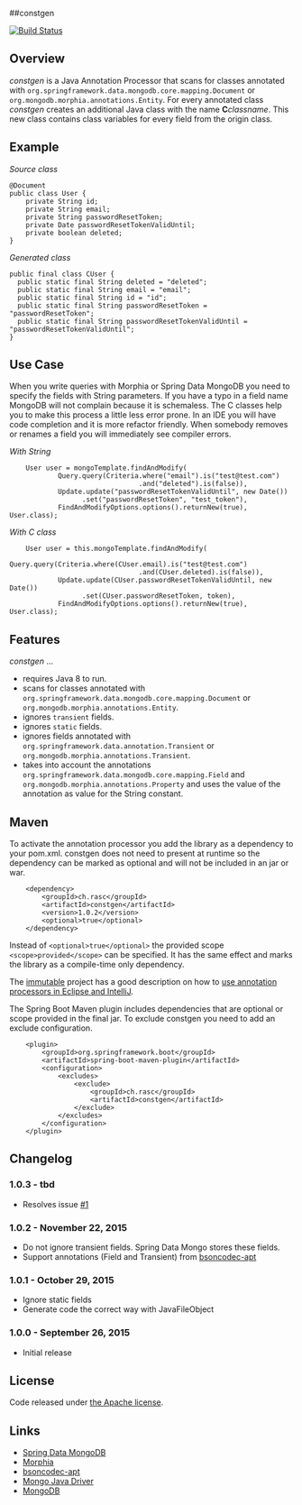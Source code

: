 ##constgen

[![Build Status](https://api.travis-ci.org/ralscha/constgen.png)](https://travis-ci.org/ralscha/constgen)

## Overview

*constgen* is a Java Annotation Processor that scans for classes annotated with ```org.springframework.data.mongodb.core.mapping.Document``` or
```org.mongodb.morphia.annotations.Entity```. For every annotated class *constgen* creates an additional Java class with the name **C***classname*. This new class contains class variables for every field from the origin class.


## Example
*Source class*
```
@Document
public class User {
	private String id;
	private String email;
	private String passwordResetToken;
	private Date passwordResetTokenValidUntil;
	private boolean deleted;
}
```

*Generated class*
```
public final class CUser {
  public static final String deleted = "deleted";  
  public static final String email = "email";
  public static final String id = "id";   
  public static final String passwordResetToken = "passwordResetToken";
  public static final String passwordResetTokenValidUntil = "passwordResetTokenValidUntil";   
}
```

## Use Case

When you write queries with Morphia or Spring Data MongoDB you need to specify the fields with String parameters.
If you have a typo in a field name MongoDB will not complain because it is schemaless. 
The C classes help you to make this process a little less error prone. In an IDE you will have code completion and it is more refactor friendly. When somebody removes or renames a field you will immediately see compiler errors. 

*With String*
```
	User user = mongoTemplate.findAndModify(
			Query.query(Criteria.where("email").is("test@test.com")
			                    .and("deleted").is(false)),
			Update.update("passwordResetTokenValidUntil", new Date())
			      .set("passwordResetToken", "test_token"),
			FindAndModifyOptions.options().returnNew(true), User.class);
```		

*With C class*		
```		
	User user = this.mongoTemplate.findAndModify(
			Query.query(Criteria.where(CUser.email).is("test@test.com")
			                    .and(CUser.deleted).is(false)),
			Update.update(CUser.passwordResetTokenValidUntil, new Date())
				  .set(CUser.passwordResetToken, token),
			FindAndModifyOptions.options().returnNew(true), User.class);
```


## Features

*constgen* ...
  * requires Java 8 to run.
  * scans for classes annotated with ```org.springframework.data.mongodb.core.mapping.Document``` or ```org.mongodb.morphia.annotations.Entity```.
  * ignores ```transient``` fields.
  * ignores ```static``` fields.
  * ignores fields annotated with ```org.springframework.data.annotation.Transient``` or ```org.mongodb.morphia.annotations.Transient```.
  * takes into account the annotations ```org.springframework.data.mongodb.core.mapping.Field``` and ```org.mongodb.morphia.annotations.Property``` and uses the value of the annotation as value for the String constant. 


## Maven

To activate the annotation processor you add the library as a dependency to your pom.xml. 
constgen does not need to present at runtime so the dependency can be marked as optional 
and will not be included in an jar or war. 
```
	<dependency>
		<groupId>ch.rasc</groupId>
		<artifactId>constgen</artifactId>
		<version>1.0.2</version>
		<optional>true</optional>
	</dependency>
```
Instead of ```<optional>true</optional>``` the provided scope ```<scope>provided</scope>``` can be specified. 
It has the same effect and marks the library as a compile-time only dependency. 

The [immutable](http://immutables.github.io) project has a good description 
on how to [use annotation processors in Eclipse and IntelliJ](http://immutables.github.io/apt.html).

The Spring Boot Maven plugin includes dependencies that are optional or scope provided in the final jar. 
To exclude constgen you need to add an exclude configuration.
```
	<plugin>
		<groupId>org.springframework.boot</groupId>
		<artifactId>spring-boot-maven-plugin</artifactId>
		<configuration>
			<excludes>
				<exclude>
					<groupId>ch.rasc</groupId>
					<artifactId>constgen</artifactId>
				</exclude>
			</excludes>
		</configuration>
	</plugin>
```

## Changelog

### 1.0.3 - tbd
  * Resolves issue [#1](https://github.com/ralscha/constgen/issues/1)

### 1.0.2 - November 22, 2015
  * Do not ignore transient fields. Spring Data Mongo stores these fields.
  * Support annotations (Field and Transient) from [bsoncodec-apt](https://github.com/ralscha/bsoncodec-apt)

### 1.0.1 - October 29, 2015
  * Ignore static fields
  * Generate code the correct way with JavaFileObject

### 1.0.0 - September 26, 2015
  * Initial release


## License
Code released under [the Apache license](http://www.apache.org/licenses/).


## Links
  * [Spring Data MongoDB](http://projects.spring.io/spring-data-mongodb/)
  * [Morphia](https://github.com/mongodb/morphia)
  * [bsoncodec-apt](https://github.com/ralscha/bsoncodec-apt)
  * [Mongo Java Driver](https://github.com/mongodb/mongo-java-driver)
  * [MongoDB](https://www.mongodb.org/)


